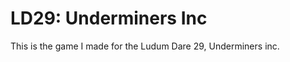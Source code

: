 LD29: Underminers Inc
====================

This is the game I made for the Ludum Dare 29, Underminers inc.
